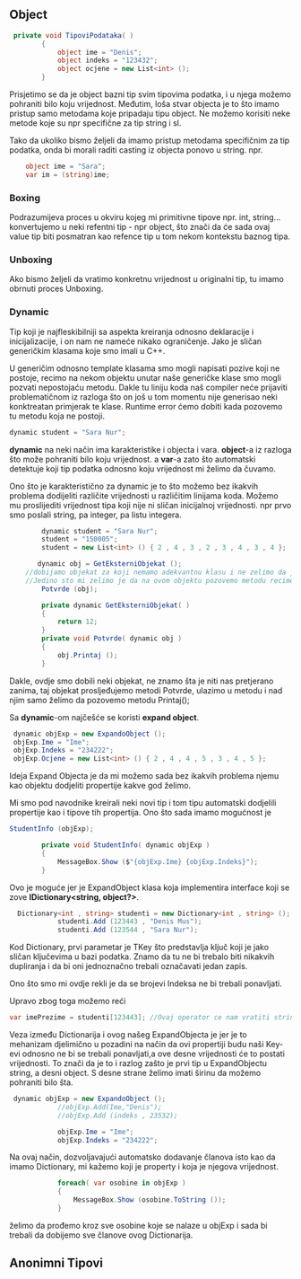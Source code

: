 ## Object

```c#
 private void TipoviPodataka( )
        {
            object ime = "Denis";
            object indeks = "123432";
            object ocjene = new List<int> ();
        }
```

Prisjetimo se da je object bazni tip svim tipovima podatka, i u njega možemo pohraniti bilo koju vrijednost. Međutim, loša stvar objecta je to što imamo pristup samo metodama koje pripadaju tipu object. Ne možemo korisiti neke metode koje su npr specifične za tip string i sl. 



Tako da ukoliko bismo željeli da imamo pristup metodama specifičnim za tip podatka, onda bi morali raditi casting iz objecta ponovo u string. npr. 

```c#
	object ime = "Sara";
	var im = (string)ime;
```



### Boxing

Podrazumijeva proces u okviru kojeg mi primitivne tipove npr. int, string... konvertujemo u neki refentni tip - npr object, što znači da će sada ovaj value tip biti posmatran kao refence tip u tom nekom kontekstu baznog tipa. 



### Unboxing

Ako bismo željeli da vratimo konkretnu vrijednost u originalni tip, tu imamo obrnuti proces Unboxing. 



### Dynamic

Tip koji je najfleskibilniji sa aspekta kreiranja odnosno deklaracije i inicijalizacije, i on nam ne nameće nikako ograničenje. Jako je sličan generičkim klasama koje smo imali u C++.  

U generičim odnosno template klasama smo mogli napisati pozive koji ne postoje, recimo na nekom objektu unutar naše generičke klase smo mogli pozvati nepostojaću metodu. Dakle tu liniju koda naš compiler neće prijaviti problematičnom iz razloga što on još u tom momentu nije generisao neki konktreatan primjerak te klase. Runtime error ćemo dobiti kada pozovemo tu metodu koja ne postoji. 

```c#
dynamic student = "Sara Nur";
```

**dynamic** na neki način ima karakteristike i objecta i vara. **object**-a iz razloga što može pohraniti bilo koju vrijednost. a **var**-a zato što automatski detektuje koji tip podatka odnosno koju vrijednost mi želimo da čuvamo. 



Ono što je karakteristično za dynamic je to što možemo bez ikakvih problema dodijeliti različite vrijednosti u različitim linijama koda. Možemo mu proslijediti vrijednost tipa koji nije ni sličan inicijalnoj vrijednosti. npr prvo smo poslali string, pa integer, pa listu integera. 

```c#
        dynamic student = "Sara Nur";
        student = "150005";
        student = new List<int> () { 2 , 4 , 3 , 2 , 3 , 4 , 3 , 4 };
```



```c#
       dynamic obj = GetEksterniObjekat ();  
	//dobijamo objekat za koji nemamo adekvantnu klasu i ne zelimo da je imamo
	//Jedino sto mi zelimo je da na ovom objektu pozovemo metodu recimo Printaj();
        Potvrde (obj);

        private dynamic GetEksterniObjekat( )
        {
            return 12;
        }
        private void Potvrde( dynamic obj )
        {
            obj.Printaj ();
        }
```

Dakle, ovdje smo dobili neki objekat, ne znamo šta je niti nas pretjerano zanima, taj objekat prosljeđujemo metodi Potvrde, ulazimo u metodu i nad njim samo želimo da pozovemo metodu Printaj();



Sa **dynamic**-om najčešće se koristi **expand object**. 

```c#
 dynamic objExp = new ExpandoObject ();
 objExp.Ime = "Ime";
 objExp.Indeks = "234222";
 objExp.Ocjene = new List<int> () { 2 , 4 , 4 , 5 , 3 , 4 , 5 };
```

Ideja Expand Objecta je da mi možemo sada bez ikakvih problema njemu kao objektu dodjeliti propertije kakve god želimo. 

Mi smo pod navodnike kreirali neki novi tip i tom tipu automatski dodjelili propertije kao i tipove tih propertija. Ono što sada imamo mogućnost je 

```c#
StudentInfo (objExp);

        private void StudentInfo( dynamic objExp )
        {
            MessageBox.Show ($"{objExp.Ime} {objExp.Indeks}");
        }
```

Ovo je moguće jer je ExpandObject klasa koja implementira interface koji se zove **IDictionary<string, object?>**. 

```c#
  Dictionary<int , string> studenti = new Dictionary<int , string> ();
            studenti.Add (123443 , "Denis Mus");
            studenti.Add (123544 , "Sara Nur");
```

Kod Dictionary, prvi parametar je TKey što predstavlja ključ koji je jako sličan ključevima u bazi podatka. Znamo da tu ne bi trebalo biti nikakvih dupliranja i da bi oni jednoznačno trebali označavati jedan zapis. 

Ono što smo mi ovdje rekli je da se brojevi Indeksa ne bi trebali ponavljati. 

Upravo zbog toga možemo reći 

```c#
var imePrezime = studenti[123443]; //Ovaj operator ce nam vratiti string imePrezime koje je vezano za ovaj Indeks odnoso kljuc sto bi nama trebalo vratiti "Denis Mus" u ovom slucaju. 
```

Veza između Dictionarija i ovog našeg ExpandObjecta je jer je to mehanizam djelimično u pozadini na način da ovi propertiji budu naši Key-evi odnosno ne bi se trebali ponavljati,a ove desne vrijednosti će to postati vrijednosti. To znači da je to i razlog zašto je prvi tip u ExpandObjectu string, a desni object. S desne strane želimo imati širinu da možemo pohraniti bilo šta. 

```c#
 dynamic objExp = new ExpandoObject ();
            //objExp.Add(Ime,"Denis");
            //objExp.Add (indeks , 23532);

            objExp.Ime = "Ime";
            objExp.Indeks = "234222";
```

Na ovaj način, dozvoljavajući automatsko dodavanje članova isto kao da imamo Dictionary, mi kažemo koji je property i koja je njegova vrijednost. 

```c#
            foreach( var osobine in objExp )
            {
                MessageBox.Show (osobine.ToString ());
            }
```

želimo da prođemo kroz sve osobine koje se nalaze u objExp i sada bi trebali da dobijemo sve članove ovog Dictionarija. 



## Anonimni Tipovi
